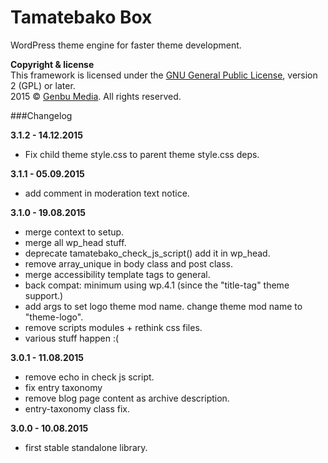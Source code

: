 # Tamatebako Box

WordPress theme engine for faster theme development.

**Copyright & license**<br />
This framework is licensed under the [GNU General Public License](http://www.gnu.org/licenses/old-licenses/gpl-2.0.html), version 2 (GPL) or later.<br />
2015 © [Genbu Media](http://genbu.me/). All rights reserved.

###Changelog

**3.1.2 - 14.12.2015**

* Fix child theme style.css to parent theme style.css deps.

**3.1.1 - 05.09.2015**

* add comment in moderation text notice.

**3.1.0 - 19.08.2015**

* merge context to setup.
* merge all wp_head stuff. 
* deprecate tamatebako_check_js_script() add it in wp_head.
* remove array_unique in body class and post class.
* merge accessibility template tags to general.
* back compat: minimum using wp.4.1 (since the "title-tag" theme support.)
* add args to set logo theme mod name. change theme mod name to "theme-logo".
* remove scripts modules + rethink css files.
* various stuff happen :(

**3.0.1 - 11.08.2015**

* remove echo in check js script.
* fix entry taxonomy
* remove blog page content as archive description.
* entry-taxonomy class fix.

**3.0.0 - 10.08.2015**

* first stable standalone library.